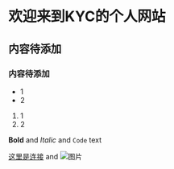 
# 欢迎来到KYC的个人网站





## 内容待添加





### 内容待添加

- 1
- 2

1. 1
2. 2

**Bold** and _Italic_ and `Code` text

[这里是连接](url) and ![图片](src)














